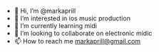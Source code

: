 - 👋 Hi, I’m @markaprill
- 👀 I’m interested in ios music production
- 🌱 I’m currently learning midi
- 💞️ I’m looking to collaborate on electronic midic
- 📫 How to reach me markaprill@gmail.com

<!---
markaprill/markaprill is a ✨ special ✨ repository because its `README.md` (this file) appears on your GitHub profile.
You can click the Preview link to take a look at your changes.
--->
